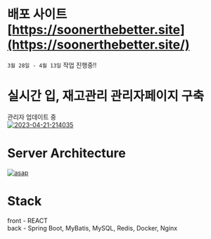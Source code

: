 # 배포 사이트  [https://soonerthebetter.site](https://soonerthebetter.site/)
```3월 28일 - 4월 13일``` 
작업 진행중!!  

# 실시간 입, 재고관리 관리자페이지 구축
관리자 업데이트 중        
<a href="https://ibb.co/fFZf0G7"><img src="https://i.ibb.co/mTdkzF7/2023-04-21-214035.png" alt="2023-04-21-214035" border="0"></a>
 
# Server Architecture  
<a href="https://ibb.co/0q6038w"><img src="https://i.ibb.co/xhBnQP4/asap.png" alt="asap" border="0"></a>


# Stack  
front - REACT  
back - Spring Boot, MyBatis, MySQL, Redis, Docker, Nginx 
